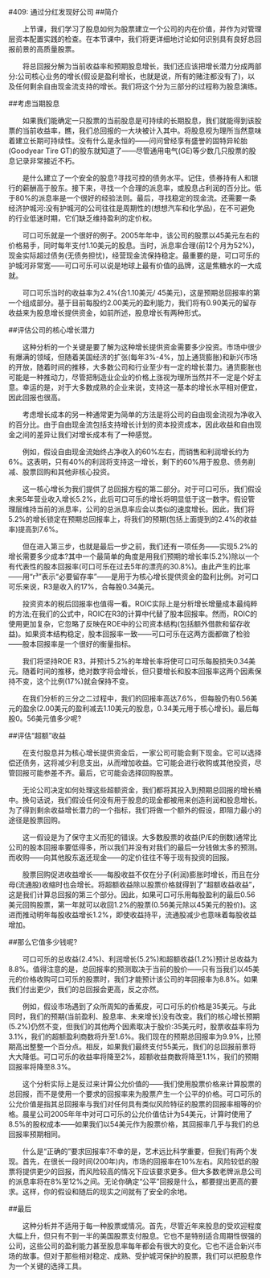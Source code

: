 #409: 通过分红发现好公司
##简介

　　上节课，我们学习了股息如何为股票建立一个公司的内在价值，并作为对管理层资本配置实践的检查。在本节课中，我们将更详细地讨论如何识别具有良好总回报前景的高质量股票。

　　将总回报分解为当前收益率和预期股息增长，我们还应该把增长潜力分成两部分:公司核心业务的增长(假设是盈利增长，也就是说，所有的赌注都没有了)，以及任何剩余自由现金流支持的增长。我们将这个分为三部分的过程称为股息演练。

##考虑当期股息

　　如果我们能确定一只股票的当前股息是可持续的长期股息，我们就能得到该股票的当前收益率，瞧，我们总回报的一大块被计入其中。将股息视为理所当然意味着建立长期可持续性。没有什么是永恒的——问问曾经享有盛誉的固特异轮胎(Goodyear Tire GT)的股东就知道了——尽管通用电气(GE)等少数几只股票的股息记录非常接近不朽。

　　是什么建立了一个安全的股息?寻找可控的债务水平。记住，债券持有人和银行的薪酬高于股东。接下来，寻找一个合理的派息率，或股息占利润的百分比。低于80%的派息率是一个很好的经验法则。最后，寻找稳定的现金流。还需要一条经济护城河:没有护城河的公司往往是周期性的(想想汽车和化学品)，在不可避免的行业低迷时期，它们缺乏维持盈利的定价权。

　　可口可乐就是一个很好的例子。2005年年中，该公司的股票以45美元左右的价格易手，同时每年支付1.10美元的股息。当时，派息率合理(前12个月为52%)，现金实际超过债务(无债务担忧)，经营现金流保持稳定。最重要的是，可口可乐的护城河非常宽——可口可乐可以说是地球上最有价值的品牌，这是焦糖水的一大成就。

　　可口可乐当时的收益率为2.4%(合1.10美元/ 45美元)，这是预期总回报率的第一个组成部分。基于目前每股约2.00美元的盈利能力，我们将有0.90美元的留存收益来为股息增长提供资金，如前所述，股息增长有两种形式。

##评估公司的核心增长潜力

　　这种分析的一个关键是要了解为这种增长提供资金需要多少投资。市场中很少有爆满的领域，但随着美国经济的扩张(每年3%-4%，加上通货膨胀)和新兴市场的开放，随着时间的推移，大多数公司和行业至少有一定的增长潜力。通货膨胀也可能是一种推动力，尽管把制造业企业的价格上涨视为理所当然并不一定是个好主意。幸运的是，对于大多数成熟的企业来说，支持这一基本的增长水平相对便宜，因此回报也很高。

　　考虑增长成本的另一种通常更为简单的方法是将公司的自由现金流视为净收入的百分比。由于自由现金流包括支持增长计划的资本投资成本，因此收益和自由现金之间的差异让我们对增长成本有了一种感觉。

　　例如，假设自由现金流始终占净收入的60%左右，而销售和利润增长约为6%。这表明，只有40%的利润将支持这一增长，剩下的60%用于股息、债务削减、股票回购和其他非核心投资。

　　这一核心增长为我们提供了总回报方程的第二部分。对于可口可乐，我们假设未来5年营业收入增长5.2%，此后可口可乐的增长将明显低于这一数字。假设管理层维持当前的派息率，公司的总派息率应会以类似的速度增长。因此，我们将5.2%的增长锁定在预期总回报率上，将我们的预期(包括上面提到的2.4%的收益率)提高到7.6%。

　　但在进入第三步，也就是最后一步之前，我们还有一项任务——实现5.2%的增长需要多少成本?其中一个最简单的角度是用我们预期的增长率(5.2%)除以一个有代表性的股本回报率(可口可乐在过去5年的漂亮的30.8%)。由此产生的比率——用“r³”表示“必要留存率”——是用于为核心增长提供资金的盈利比例。对可口可乐来说，R3是收入的17%，合每股0.34美元。

　　投资资本的税后回报率也值得一看。ROIC实际上是分析增长增量成本最纯粹的方法;在我们的公式中，ROIC在R3的计算中代替了股本回报率。然而，ROIC的使用更加复杂，它忽略了反映在ROE中的公司资本结构(包括额外借款和留存收益)。如果资本结构稳定，股本回报率一致——可口可乐在这两方面都做了检验——股本回报率是一个很好的衡量指标。

　　我们将坚持ROE R3，并预计5.2%的年增长率将使可口可乐每股损失0.34美元。随着时间的推移，绝对数字将会增长，但只要增长和股本回报率这两个因素保持不变，这个比例(17%)就会保持不变。

　　在我们分析的三分之二过程中，我们的回报率高达7.6%，但每股仍有0.56美元的盈余(2.00美元的盈利减去1.10美元的股息，0.34美元用于核心增长)。最后每股0。56美元值多少呢?

##评估“超额”收益

　　在支付股息并为核心增长提供资金后，一家公司可能会剩下现金。它可以选择偿还债务，这将减少利息支出，从而增加收益。它可能会进行收购或其他投资，尽管回报可能参差不齐。最后，它可能会选择回购股票。

　　无论公司决定如何处理这些超额资金，我们都将其投入到预期总回报的增长桶中。换句话说，我们假设任何没有用于股息的现金都被用来创造利润和股息增长。为了得到剩余收益增长潜力的一个指标，我们将做一个额外的假设，即阻力最小的途径是股票回购。

　　这一假设是为了保守主义而犯的错误。大多数股票的收益(P/E的倒数)通常比公司的股本回报率要低得多，所以我们并没有对我们的最后一分钱做太多的预测。而收购——向其他股东返还现金——的定价往往不等于现有投资的回报。

　　股票回购促进收益增长——每股收益不仅在分子(利润)膨胀时增长，而且在分母(流通股)收缩时也会增长。将超额收益除以股票价格就得到了“超额收益收益”，这是我们计算总回报的第三个部分。因此，如果可口可乐用每股盈利的最后0.56美元回购股票，第一年就可以收回1.2%的股票(0.56美元除以45美元的股价)。这进而推动明年每股收益增长1.2%，即使收益持平，流通股减少也意味着每股收益增加。

##那么它值多少钱呢?

　　可口可乐的总收益(2.4%)、利润增长(5.2%)和超额收益(1.2%)预计总收益为8.8%。值得注意的是，总回报率的预测取决于当前的股价——只有当我们以45美元的价格收购可口可乐的股票时，我们才能预计该公司的年回报率为8.8%。如果我们付出更少，我们的总回报会更高，反之亦然。

　　例如，假设市场遇到了众所周知的香蕉皮，可口可乐的价格是35美元。与此同时，我们的预期(当前盈利、股息率、未来增长)没有改变。我们的核心增长预期(5.2%)仍然不变，但我们的其他两个因素取决于股价:35美元时，股票收益率将为3.1%，我们的超额盈利商数将升至1.6%。我们现在的预期总回报率为9.9%，比预期高出整整一个百分点。相反，如果我们最终支付55美元，我们的总回报前景将大大降低。可口可乐的收益率将降至2%，超额收益商数将降至1.1%，我们的预期回报率将降至8.3%。

　　这个分析实际上是反过来计算公允价值的——我们使用股票价格来计算股票的总回报，而不是使用一个要求的回报率来为股票产生一个公平的价格。可口可乐的公允价值是指其总回报率与我们对任何具有类似风险特征的股票的回报率相等的价格。晨星公司2005年年中对可口可乐的公允价值估计为54美元，计算时使用了8.5%的股权成本——如果我们以54美元作为股票价格，其回报率几乎与我们的总回报率预期相同。

　　什么是“正确的”要求回报率?不幸的是，艺术远比科学重要，但我们有两个发现。首先，在很长一段时间(200年)内，市场的回报率在10%左右。风险较低的股票将提供更少的回报，而风险较高的情况下应该要求更多。但大多数老牌派息公司的派息率将在8%至12%之间。无论你确定“公平”回报是什么，都要提出更高的要求。这样，你的假设和随后的现实之间就有了安全的余地。

##最后

　　这种分析并不适用于每一种股票或情况。首先，尽管近年来股息的受欢迎程度大幅上升，但只有不到一半的美国股票支付股息。它也不是特别适合周期性很强的公司，这些公司的盈利能力甚至股息率每年都会有很大的变化。它也不适合新兴市场的故事。但对于那些相对稳定、成熟、受护城河保护的股票，我们可以把股息作为一个关键的选择工具。
